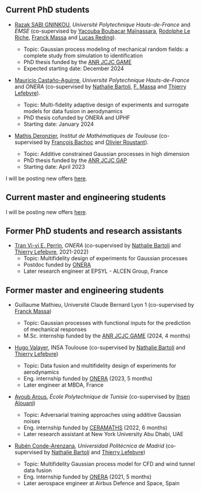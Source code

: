 ## Current PhD students

- [Razak SABI GNINKOU](https://bj.linkedin.com/in/razak-christophe-sabi-gninkou-b12047251), *Université Polytechnique Hauts-de-France* and *EMSE* (co-supervised by [Yacouba Boubacar Maïnassara](https://www.uphf.fr/ceramaths/membres/boubacarmainassara_yacouba), [Rodolphe Le Riche](https://www.emse.fr/~leriche/), [Franck Massa](https://www.uphf.fr/lamih/membres/massa_franck) and [Lucas Reding](https://www.uphf.fr/ceramaths/membres/reding_lucas)).
    + Topic: Gaussian process modeling of mechanical random fields: a complete study from simulation to identification
    + PhD thesis funded by the [ANR JCJC GAME](https://anfelopera.github.io/funding/GAME/)
    + Expected starting date: December 2024

- [Mauricio Castaño-Aguirre](https://orcid.org/0000-0002-2811-7847), *Université Polytechnique Hauts-de-France* and *ONERA* (co-supervised by [Nathalie Bartoli](https://www.math.univ-toulouse.fr/~fbachoc/), [F. Massa](https://www.uphf.fr/lamih/en/membres/massa_franck) and [Thierry Lefebvre](https://fr.linkedin.com/in/thierry-lefebvre-3626a189)).
    + Topic: Multi-fidelity adaptive design of experiments and surrogate models for data fusion in aerodynamics
    + PhD thesis cofunded by ONERA and UPHF
    + Starting date: January 2024

- [Mathis Deronzier](https://fr.linkedin.com/in/mathis-deronzier-305a29182), *Institut de Mathématiques de Toulouse* (co-supervised by [François Bachoc](https://www.math.univ-toulouse.fr/~fbachoc/) and [Olivier Roustant](https://olivier-roustant.fr/)).
    + Topic: Additive constrained Gaussian processes in high dimension
    + PhD thesis funded by the [ANR JCJC GAP](https://www.math.univ-toulouse.fr/~fbachoc/ANR_GAP.html)
    + Starting date: April 2023

I will be posting new offers [here](https://anfelopera.github.io/funding/).

## Current master and engineering students

I will be posting new offers [here](https://anfelopera.github.io/funding/).

## Former PhD students and research assistants
- [Tran Vi-vi E. Perrin](https://fr.linkedin.com/in/tran-vi-vi-%C3%A9lodie-perrin-48a27a130), *ONERA* (co-supervised by [Nathalie Bartoli](https://www.onera.fr/en/staff/nathalie-bartoli) and [Thierry Lefebvre](https://fr.linkedin.com/in/thierry-lefebvre-3626a189), 2021-2022)
    + Topic: Multifidelity design of experiments for Gaussian processes
    + Postdoc funded by [ONERA](https://www.onera.fr/fr)
    + Later research engineer at EPSYL - ALCEN Group, France

## Former master and engineering students
- Guillaume Mathieu, Université Claude Bernard Lyon 1 (co-supervised by [Franck Massa](https://www.uphf.fr/lamih/membres/massa_franck))
    + Topic: Gaussian processes with functional inputs for the prediction of mechanical responses
    + M.Sc. internship funded by the [ANR JCJC GAME](https://anfelopera.github.io/funding/GAME/) (2024, 4 months)

- [Hugo Valayer](https://fr.linkedin.com/in/hugo-valayer), INSA Toulouse (co-supervised by [Nathalie Bartoli](https://www.onera.fr/en/staff/nathalie-bartoli) and [Thierry Lefebvre](https://fr.linkedin.com/in/thierry-lefebvre-3626a189))
    + Topic: Data fusion and multifidelity design of experiments for aerodynamics
    + Eng. internship funded by [ONERA](https://www.onera.fr/fr) (2023, 5 months)
    + Later engineer at MBDA, France 

- [Ayoub Arous](https://tn.linkedin.com/in/ayoub-arous-29171a196), *École Polytechnique de Tunisie* (co-supervised by [Ihsen Alouani](https://sites.google.com/view/ihsen-alouani))
    + Topic: Adversarial training approaches using additive Gaussian noises
    + Eng. internship funded by [CERAMATHS](https://www.uphf.fr/ceramaths) (2022, 6 months)
    + Later research assistant at New York University Abu Dhabi, UAE

- [Rubén Conde-Arenzana](https://es.linkedin.com/in/ruben-conde-142a4b179), *Universidad Politécnica de Madrid* (co-supervised by [Nathalie Bartoli](https://www.onera.fr/en/staff/nathalie-bartoli) and [Thierry Lefebvre](https://fr.linkedin.com/in/thierry-lefebvre-3626a189))
    + Topic: Multifidelity Gaussian process model for CFD and wind tunnel data fusion
    + Eng. internship funded by [ONERA](https://www.onera.fr/fr) (2021, 5 months)
    + Later aerospace engineer at Airbus Defence and Space, Spain